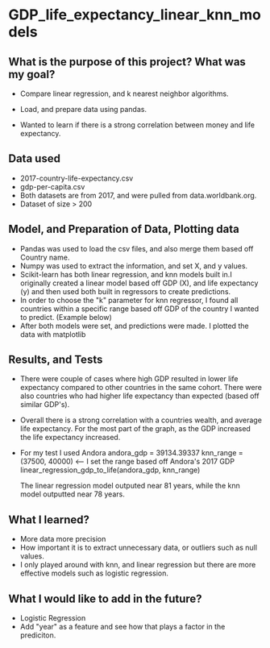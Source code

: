 # GDP_life_expectancy_linear_knn_models

## What is the purpose of this project? What was my goal?
  - Compare linear regression, and k nearest neighbor algorithms.
  - Load, and prepare data using pandas. 
  
  - Wanted to learn if there is a strong correlation between money and life expectancy.

## Data used
  - 2017-country-life-expectancy.csv 
  - gdp-per-capita.csv
  - Both datasets are from 2017, and were pulled from data.worldbank.org. 
  - Dataset of size > 200

## Model, and Preparation of Data, Plotting data
  - Pandas was used to load the csv files, and also merge them based off Country name. 
  - Numpy was used to extract the information, and set X, and y values. 
  - Scikit-learn has both linear regression, and knn models built in.I originally created a linear model based off GDP (X), 
    and life expectancy (y) and then used both built in regressors to create predictions. 
  - In order to choose the "k" parameter for knn regressor, I found all countries within a specific range based off GDP of the country I wanted to predict. (Example below)
  - After both models were set, and predictions were made. I plotted the data with matplotlib


## Results, and Tests
  - There were couple of cases where high GDP resulted in lower life expectancy compared to other countries in the same cohort. There were also countries who had higher life expectancy than expected (based off similar GDP's). 
  - Overall there is a strong correlation with a countries wealth, and average life expectancy. For the most part of the graph, as the GDP increased the life expectancy increased. 
  
  - For my test I used Andora
    andora_gdp = 39134.39337
    knn_range = (37500, 40000) <-- I set the range based off Andora's 2017 GDP
    linear_regression_gdp_to_life(andora_gdp, knn_range)
    
    The linear regression model outputed near 81 years, while the knn model outputted near 78 years. 


## What I learned?
  - More data more precision 
  - How important it is to extract unnecessary data, or outliers such as null values. 
  - I only played around with knn, and linear regression but there are more effective models such as logistic regression. 

## What I would like to add in the future?
  - Logistic Regression
  - Add "year" as a feature and see how that plays a factor in the prediciton. 
  


